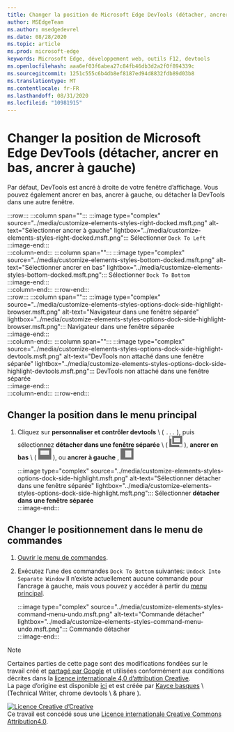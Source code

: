 ```yaml
---
title: Changer la position de Microsoft Edge DevTools (détacher, ancrer en bas, ancrer à gauche)
author: MSEdgeTeam
ms.author: msedgedevrel
ms.date: 08/28/2020
ms.topic: article
ms.prod: microsoft-edge
keywords: Microsoft Edge, développement web, outils F12, devtools
ms.openlocfilehash: aaa6ef03f6abea27c84fb46db3d2a2f0f894339c
ms.sourcegitcommit: 1251c555c6b4db8ef8187ed94d8832fdb89d03b8
ms.translationtype: MT
ms.contentlocale: fr-FR
ms.lasthandoff: 08/31/2020
ms.locfileid: "10981915"
---
```

<!-- Copyright Kayce Basques 

   Licensed under the Apache License, Version 2.0 (the "License");
   you may not use this file except in compliance with the License.
   You may obtain a copy of the License at

       https://www.apache.org/licenses/LICENSE-2.0

   Unless required by applicable law or agreed to in writing, software
   distributed under the License is distributed on an "AS IS" BASIS,
   WITHOUT WARRANTIES OR CONDITIONS OF ANY KIND, either express or implied.
   See the License for the specific language governing permissions and
   limitations under the License.  -->





# Changer la position de Microsoft Edge DevTools (détacher, ancrer en bas, ancrer à gauche)   



Par défaut, DevTools est ancré à droite de votre fenêtre d’affichage.  Vous pouvez également ancrer en bas, ancrer à gauche, ou détacher la DevTools dans une autre fenêtre.  

:::row:::
   :::column span="":::
      :::image type="complex" source="../media/customize-elements-styles-right-docked.msft.png" alt-text="Sélectionner ancrer à gauche" lightbox="../media/customize-elements-styles-right-docked.msft.png":::
         Sélectionner `Dock To Left`  
      :::image-end:::  
   :::column-end:::
   :::column span="":::
      :::image type="complex" source="../media/customize-elements-styles-bottom-docked.msft.png" alt-text="Sélectionner ancrer en bas" lightbox="../media/customize-elements-styles-bottom-docked.msft.png":::
         Sélectionner `Dock To Bottom`  
      :::image-end:::  
   :::column-end:::
:::row-end:::  
:::row:::
   :::column span="":::
      :::image type="complex" source="../media/customize-elements-styles-options-dock-side-highlight-browser.msft.png" alt-text="Navigateur dans une fenêtre séparée" lightbox="../media/customize-elements-styles-options-dock-side-highlight-browser.msft.png":::
         Navigateur dans une fenêtre séparée  
      :::image-end:::  
   :::column-end:::
   :::column span="":::
      :::image type="complex" source="../media/customize-elements-styles-options-dock-side-highlight-devtools.msft.png" alt-text="DevTools non attaché dans une fenêtre séparée" lightbox="../media/customize-elements-styles-options-dock-side-highlight-devtools.msft.png":::
         DevTools non attaché dans une fenêtre séparée  
      :::image-end:::  
   :::column-end:::
:::row-end:::  

## Changer la position dans le menu principal   

1.  Cliquez sur **personnaliser et contrôler devtools** \ ( `...` \), puis sélectionnez **détacher dans une fenêtre séparée** \ ( ![ détacher ][ImageUndockIcon] \), **ancrer en bas** \ ( ![ ancrer en bas ][ImageBottomIcon] \), ou **ancrer à gauche** , ![ ][ImageLeftIcon]  
    
    :::image type="complex" source="../media/customize-elements-styles-options-dock-side-highlight.msft.png" alt-text="Sélectionner détacher dans une fenêtre séparée" lightbox="../media/customize-elements-styles-options-dock-side-highlight.msft.png":::
       Sélectionner **détacher dans une fenêtre séparée**  
    :::image-end:::  
    
## Changer le positionnement dans le menu de commandes   

1.  [Ouvrir le menu de commandes][DevtoolsCommandMenu].  
1.  Exécutez l’une des commandes `Dock To Bottom` suivantes: `Undock Into Separate Window`  Il n’existe actuellement aucune commande pour l’ancrage à gauche, mais vous pouvez y accéder à partir du [menu principal](#change-placement-from-the-main-menu).  
    
    :::image type="complex" source="../media/customize-elements-styles-command-menu-undo.msft.png" alt-text="Commande détacher" lightbox="../media/customize-elements-styles-command-menu-undo.msft.png":::
       Commande détacher  
    :::image-end:::  
    
<!--  
 


-->  

<!-- image links -->  

[ImageUndockIcon]: ../media/undock-icon.msft.png  
[ImageBottomIcon]: ../media/bottom-icon.msft.png  
[ImageLeftIcon]: ../media/left-icon.msft.png  

<!-- links -->  

[DevtoolsCommandMenu]: ../command-menu/index.md "Exécuter des commandes à l’aide du menu de commandes de Microsoft Edge DevTools | Documents Microsoft"  

> [!NOTE]
> Certaines parties de cette page sont des modifications fondées sur le travail créé et [partagé par Google][GoogleSitePolicies] et utilisées conformément aux conditions décrites dans la [licence internationale 4,0 d’attribution Creative][CCA4IL].  
> La page d’origine est disponible [ici](https://developers.google.com/web/tools/chrome-devtools/customize/placement) et est créée par [Kayce basques][KayceBasques] \ (Technical Writer, chrome devtools \ & phare \).  

[![Licence Creative d’Creative][CCby4Image]][CCA4IL]  
Ce travail est concédé sous une [Licence internationale Creative Commons Attribution4.0][CCA4IL].  

[CCA4IL]: https://creativecommons.org/licenses/by/4.0  
[CCby4Image]: https://i.creativecommons.org/l/by/4.0/88x31.png  
[GoogleSitePolicies]: https://developers.google.com/terms/site-policies  
[KayceBasques]: https://developers.google.com/web/resources/contributors/kaycebasques  
